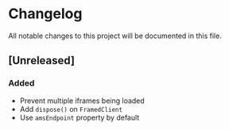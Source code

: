 # Changelog
All notable changes to this project will be documented in this file.

## [Unreleased]

### Added
- Prevent multiple iframes being loaded
- Add `dispose()` on `FramedClient`
- Use `amsEndpoint` property by default